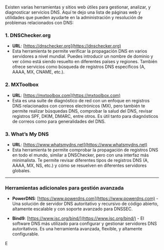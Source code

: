 Existen varias herramientas y sitios web útiles para gestionar, analizar, y diagnosticar servicios DNS. Aquí te dejo una lista de páginas web y utilidades que pueden ayudarte en la administración y resolución de problemas relacionados con DNS:

### 1. **DNSChecker.org**
   - **URL**: [https://dnschecker.org](https://dnschecker.org)
   - Esta herramienta te permite verificar la propagación DNS en varios servidores a nivel mundial. Puedes introducir un nombre de dominio y ver cómo está siendo resuelto en diferentes países y regiones. También ofrece servicios como búsqueda de registros DNS específicos (A, AAAA, MX, CNAME, etc.).

### 2. **MXToolbox**
   - **URL**: [https://mxtoolbox.com](https://mxtoolbox.com)
   - Esta es una suite de diagnóstico de red con un enfoque en registros DNS relacionados con correos electrónicos (MX), pero también te permite realizar búsquedas DNS, comprobar la salud del DNS, revisar registros SPF, DKIM, DMARC, entre otros. Es útil tanto para diagnósticos de correos como para generalidades del DNS.

### 3. **What’s My DNS**
   - **URL**: [https://www.whatsmydns.net](https://www.whatsmydns.net)
   - Esta herramienta te permite comprobar la propagación de registros DNS en todo el mundo, similar a DNSChecker, pero con una interfaz más minimalista. Te permite revisar diferentes tipos de registros DNS (A, AAAA, MX, NS, etc.) y cómo se resuelven en diferentes servidores globales.


---

### Herramientas adicionales para gestión avanzada

- **PowerDNS**: [https://www.powerdns.com](https://www.powerdns.com) - Una solución de servidor DNS autoritativo y recursivo de código abierto, altamente escalable y con soporte avanzado para DNSSEC.
  
- **Bind9**: [https://www.isc.org/bind/](https://www.isc.org/bind/) - El software DNS más utilizado para configurar y gestionar servidores DNS autoritativos. Es una herramienta avanzada, flexible, y altamente configurable.

E